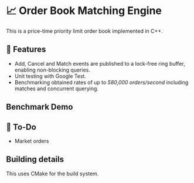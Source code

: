 # 📈 Order Book Matching Engine

This is a price-time priority limit order book implemented in C++.

## 🚀 Features
- Add, Cancel and Match events are published to a lock-free ring buffer, enabling non-blocking
  queries.
- Unit testing with Google Test.
- Benchmarking obtained rates of up to *580,000 orders/second* including matches and concurrent
  querying.

## Benchmark Demo

## 📒 To-Do
- Market orders

## Building details
This uses CMake for the build system.
